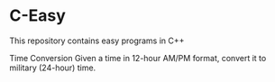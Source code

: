 # C-Easy
This repository contains easy programs in C++

Time Conversion
Given a time in 12-hour AM/PM format, convert it to military (24-hour) time.

